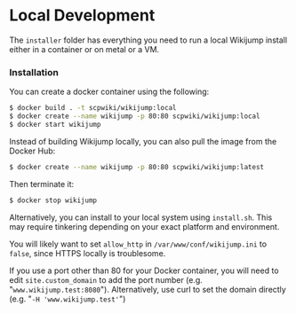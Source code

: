 # Local Development

The `installer` folder has everything you need to run a local Wikijump install either in a container or on metal or a VM.

### Installation

You can create a docker container using the following:

```bash
$ docker build . -t scpwiki/wikijump:local
$ docker create --name wikijump -p 80:80 scpwiki/wikijump:local
$ docker start wikijump
```

Instead of building Wikijump locally, you can also pull the image from the Docker Hub:

```bash
$ docker create --name wikijump -p 80:80 scpwiki/wikijump:latest
```

Then terminate it:

```bash
$ docker stop wikijump
```

Alternatively, you can install to your local system using `install.sh`. This may require tinkering depending on your exact platform and environment.


You will likely want to set `allow_http` in `/var/www/conf/wikijump.ini` to `false`, since HTTPS locally is troublesome.

If you use a port other than 80 for your Docker container, you will need to edit `site.custom_domain` to add the port number (e.g. "`www.wikijump.test:8080`"). Alternatively, use curl to set the domain directly (e.g. "`-H 'www.wikijump.test'`")
